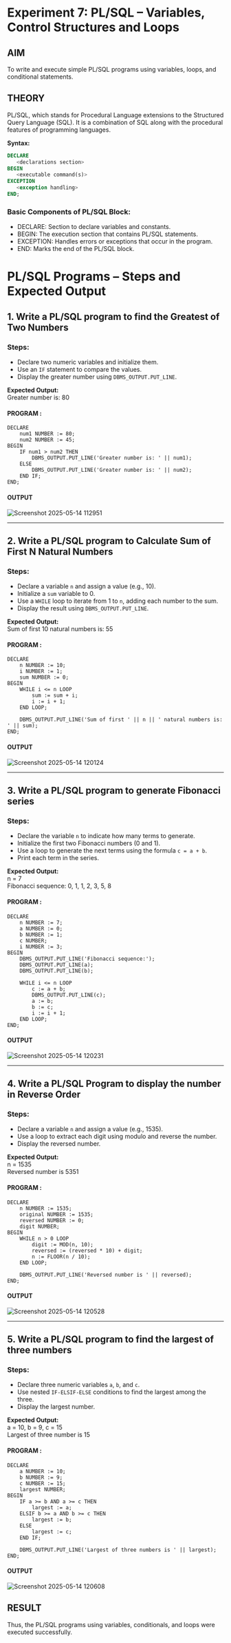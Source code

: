 # Experiment 7: PL/SQL – Variables, Control Structures and Loops

## AIM
To write and execute simple PL/SQL programs using variables, loops, and conditional statements.


## THEORY

PL/SQL, which stands for Procedural Language extensions to the Structured Query Language (SQL). It is a combination of SQL along with the procedural features of programming languages.

**Syntax:**
```sql
DECLARE 
   <declarations section> 
BEGIN 
   <executable command(s)>
EXCEPTION 
   <exception handling> 
END;
```

### Basic Components of PL/SQL Block:
- DECLARE: Section to declare variables and constants.
- BEGIN: The execution section that contains PL/SQL statements.
- EXCEPTION: Handles errors or exceptions that occur in the program.
- END: Marks the end of the PL/SQL block.

# PL/SQL Programs – Steps and Expected Output

## 1. Write a PL/SQL program to find the Greatest of Two Numbers

### Steps:
- Declare two numeric variables and initialize them.
- Use an `IF` statement to compare the values.
- Display the greater number using `DBMS_OUTPUT.PUT_LINE`.

**Expected Output:**  
Greater number is: 80

#### PROGRAM :
```
DECLARE
    num1 NUMBER := 80;
    num2 NUMBER := 45;
BEGIN
    IF num1 > num2 THEN
        DBMS_OUTPUT.PUT_LINE('Greater number is: ' || num1);
    ELSE
        DBMS_OUTPUT.PUT_LINE('Greater number is: ' || num2);
    END IF;
END;
```

#### OUTPUT
![Screenshot 2025-05-14 112951](https://github.com/user-attachments/assets/8c417411-4acd-4ce2-9df3-f0083dff488f)


---

## 2. Write a PL/SQL program to Calculate Sum of First N Natural Numbers

### Steps:
- Declare a variable `n` and assign a value (e.g., 10).
- Initialize a `sum` variable to 0.
- Use a `WHILE` loop to iterate from 1 to `n`, adding each number to the sum.
- Display the result using `DBMS_OUTPUT.PUT_LINE`.

**Expected Output:**  
Sum of first 10 natural numbers is: 55
#### PROGRAM :
```
DECLARE
    n NUMBER := 10;
    i NUMBER := 1;
    sum NUMBER := 0;
BEGIN
    WHILE i <= n LOOP
        sum := sum + i;
        i := i + 1;
    END LOOP;

    DBMS_OUTPUT.PUT_LINE('Sum of first ' || n || ' natural numbers is: ' || sum);
END;

```

#### OUTPUT
![Screenshot 2025-05-14 120124](https://github.com/user-attachments/assets/d14f0c30-ccf8-4f25-bf1f-1ee7a0cef628)



---

## 3. Write a PL/SQL program to generate Fibonacci series

### Steps:
- Declare the variable `n` to indicate how many terms to generate.
- Initialize the first two Fibonacci numbers (0 and 1).
- Use a loop to generate the next terms using the formula `c = a + b`.
- Print each term in the series.

**Expected Output:**  
n = 7  
Fibonacci sequence: 0, 1, 1, 2, 3, 5, 8
#### PROGRAM :
```
DECLARE
    n NUMBER := 7;
    a NUMBER := 0;
    b NUMBER := 1;
    c NUMBER;
    i NUMBER := 3;
BEGIN
    DBMS_OUTPUT.PUT_LINE('Fibonacci sequence:');
    DBMS_OUTPUT.PUT_LINE(a);
    DBMS_OUTPUT.PUT_LINE(b);

    WHILE i <= n LOOP
        c := a + b;
        DBMS_OUTPUT.PUT_LINE(c);
        a := b;
        b := c;
        i := i + 1;
    END LOOP;
END;

```

#### OUTPUT
![Screenshot 2025-05-14 120231](https://github.com/user-attachments/assets/6ff27976-a9c3-4b2b-aad4-ea5dbc723b83)



---

## 4. Write a PL/SQL Program to display the number in Reverse Order

### Steps:
- Declare a variable `n` and assign a value (e.g., 1535).
- Use a loop to extract each digit using modulo and reverse the number.
- Display the reversed number.

**Expected Output:**  
n = 1535  
Reversed number is 5351
#### PROGRAM :
```
DECLARE
    n NUMBER := 1535;
    original NUMBER := 1535;
    reversed NUMBER := 0;
    digit NUMBER;
BEGIN
    WHILE n > 0 LOOP
        digit := MOD(n, 10);
        reversed := (reversed * 10) + digit;
        n := FLOOR(n / 10);
    END LOOP;

    DBMS_OUTPUT.PUT_LINE('Reversed number is ' || reversed);
END;

```

#### OUTPUT
![Screenshot 2025-05-14 120528](https://github.com/user-attachments/assets/dd747d90-9844-4e32-948f-9ae1724b0b6a)



---

## 5. Write a PL/SQL program to find the largest of three numbers

### Steps:
- Declare three numeric variables `a`, `b`, and `c`.
- Use nested `IF-ELSIF-ELSE` conditions to find the largest among the three.
- Display the largest number.

**Expected Output:**  
a = 10, b = 9, c = 15  
Largest of three number is 15
#### PROGRAM :
```
DECLARE
    a NUMBER := 10;
    b NUMBER := 9;
    c NUMBER := 15;
    largest NUMBER;
BEGIN
    IF a >= b AND a >= c THEN
        largest := a;
    ELSIF b >= a AND b >= c THEN
        largest := b;
    ELSE
        largest := c;
    END IF;

    DBMS_OUTPUT.PUT_LINE('Largest of three numbers is ' || largest);
END;

```

#### OUTPUT
![Screenshot 2025-05-14 120608](https://github.com/user-attachments/assets/556f609a-03cf-4440-a6d8-6da8b01963d8)



## RESULT
Thus, the PL/SQL programs using variables, conditionals, and loops were executed successfully.

